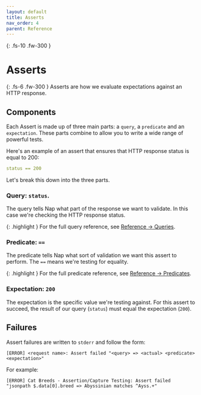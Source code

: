```yaml
---
layout: default
title: Asserts
nav_order: 4
parent: Reference
---
```


{: .fs-10 .fw-300 }
# Asserts

{: .fs-6 .fw-300 }
Asserts are how we evaluate expectations against an HTTP response.

## Components

Each Assert is made up of three main parts: a `query`, a `predicate` and an `expectation`. These parts combine to allow you to write a wide range of powerful tests.

Here's an example of an assert that ensures that HTTP response status is equal to 200:

```yml
status == 200
```

Let's break this down into the three parts.

### Query: `status`. 

The query tells Nap what part of the response we want to validate. In this case we're checking the HTTP response status.

{: .highlight }
For the full query reference, see [Reference -> Queries](/nap/reference/queries).

### Predicate: `==`

The predicate tells Nap what sort of validation we want this assert to perform. The `==` means we're testing for equality.

{: .highlight }
For the full predicate reference, see [Reference -> Predicates](/nap/reference/predicates).

### Expectation: `200`

The expectation is the specific value we're testing against. For this assert to succeed, the result of our query (`status`) must equal the expectation (`200`).

## Failures

Assert failures are written to `stderr` and follow the form:
```
[ERROR] <request name>: Assert failed "<query> => <actual> <predicate> <expectation>"
```

For example:
```
[ERROR] Cat Breeds - Assertion/Capture Testing: Assert failed "jsonpath $.data[0].breed => Abyssinian matches ^Ayss.+"
```